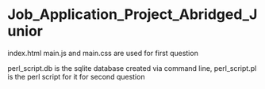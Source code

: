 # Job_Application_Project_Abridged_Junior

index.html main.js and main.css are used for first question

perl_script.db is the sqlite database created via command line, perl_script.pl is the perl script for it for second question


